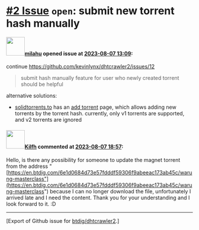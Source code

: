 # [\#2 Issue](https://github.com/btdig/dhtcrawler2/issues/2) `open`: submit new torrent hash manually

#### <img src="https://avatars.githubusercontent.com/u/12958815?v=4" width="50">[milahu](https://github.com/milahu) opened issue at [2023-08-07 13:09](https://github.com/btdig/dhtcrawler2/issues/2):

continue <https://github.com/kevinlynx/dhtcrawler2/issues/12>

> submit hash manually feature for user who newly created torrent should be helpful

alternative solutions:

- [solidtorrents.to](https://solidtorrents.to/) has an [add torrent](https://solidtorrents.to/add-torrent) page, which allows adding new torrents by the torrent hash. currently, only v1 torrents are supported, and v2 torrents are ignored

#### <img src="https://avatars.githubusercontent.com/u/141673894?v=4" width="50">[Kilfh](https://github.com/Kilfh) commented at [2023-08-07 18:57](https://github.com/btdig/dhtcrawler2/issues/2#issuecomment-1668422019):

Hello, is there any possibility for someone to update the magnet torrent from the address "[https://en.btdig.com/6e1d0684d73e57fdddf59306f9abeeac173ab45c/warung-masterclass"](https://en.btdig.com/6e1d0684d73e57fdddf59306f9abeeac173ab45c/warung-masterclass") because I can no longer download the file, unfortunately I arrived late and I need the content. Thank you for your understanding and I look forward to it. :D

------------------------------------------------------------------------

\[Export of Github issue for [btdig/dhtcrawler2](https://github.com/btdig/dhtcrawler2).\]
